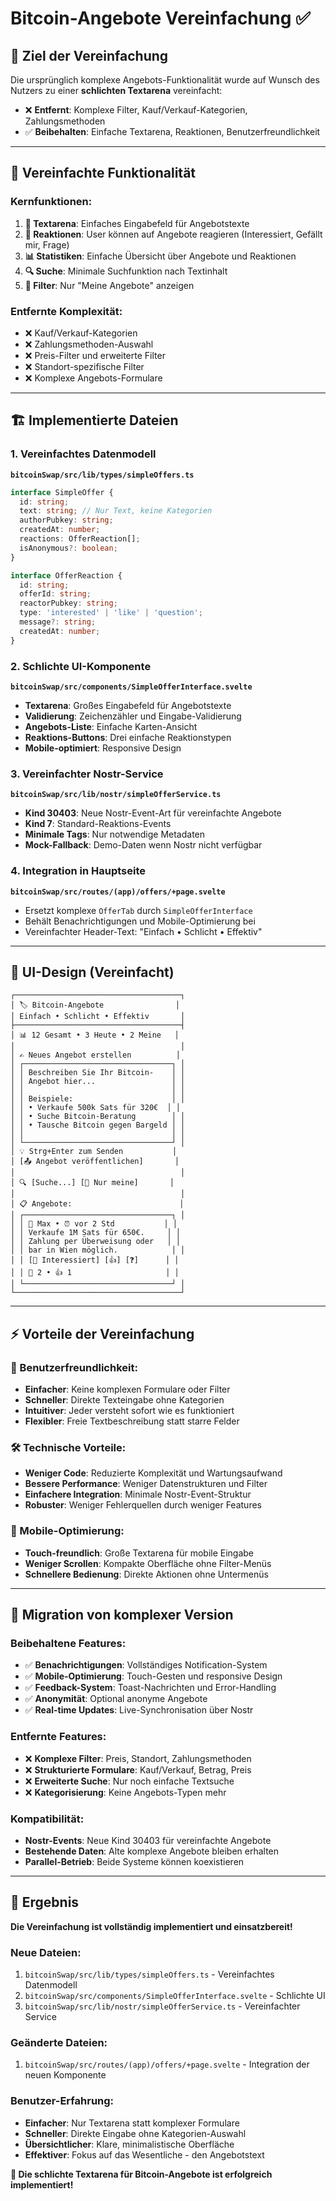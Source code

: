 # Bitcoin-Angebote Vereinfachung ✅

## 🎯 Ziel der Vereinfachung

Die ursprünglich komplexe Angebots-Funktionalität wurde auf Wunsch des Nutzers zu einer **schlichten Textarena** vereinfacht:

- ❌ **Entfernt**: Komplexe Filter, Kauf/Verkauf-Kategorien, Zahlungsmethoden
- ✅ **Beibehalten**: Einfache Textarena, Reaktionen, Benutzerfreundlichkeit

---

## 📝 Vereinfachte Funktionalität

### **Kernfunktionen:**
1. **📝 Textarena**: Einfaches Eingabefeld für Angebotstexte
2. **👀 Reaktionen**: User können auf Angebote reagieren (Interessiert, Gefällt mir, Frage)
3. **📊 Statistiken**: Einfache Übersicht über Angebote und Reaktionen
4. **🔍 Suche**: Minimale Suchfunktion nach Textinhalt
5. **👤 Filter**: Nur "Meine Angebote" anzeigen

### **Entfernte Komplexität:**
- ❌ Kauf/Verkauf-Kategorien
- ❌ Zahlungsmethoden-Auswahl
- ❌ Preis-Filter und erweiterte Filter
- ❌ Standort-spezifische Filter
- ❌ Komplexe Angebots-Formulare

---

## 🏗️ Implementierte Dateien

### **1. Vereinfachtes Datenmodell**
**`bitcoinSwap/src/lib/types/simpleOffers.ts`**
```typescript
interface SimpleOffer {
  id: string;
  text: string; // Nur Text, keine Kategorien
  authorPubkey: string;
  createdAt: number;
  reactions: OfferReaction[];
  isAnonymous?: boolean;
}

interface OfferReaction {
  id: string;
  offerId: string;
  reactorPubkey: string;
  type: 'interested' | 'like' | 'question';
  message?: string;
  createdAt: number;
}
```

### **2. Schlichte UI-Komponente**
**`bitcoinSwap/src/components/SimpleOfferInterface.svelte`**
- **Textarena**: Großes Eingabefeld für Angebotstexte
- **Validierung**: Zeichenzähler und Eingabe-Validierung
- **Angebots-Liste**: Einfache Karten-Ansicht
- **Reaktions-Buttons**: Drei einfache Reaktionstypen
- **Mobile-optimiert**: Responsive Design

### **3. Vereinfachter Nostr-Service**
**`bitcoinSwap/src/lib/nostr/simpleOfferService.ts`**
- **Kind 30403**: Neue Nostr-Event-Art für vereinfachte Angebote
- **Kind 7**: Standard-Reaktions-Events
- **Minimale Tags**: Nur notwendige Metadaten
- **Mock-Fallback**: Demo-Daten wenn Nostr nicht verfügbar

### **4. Integration in Hauptseite**
**`bitcoinSwap/src/routes/(app)/offers/+page.svelte`**
- Ersetzt komplexe `OfferTab` durch `SimpleOfferInterface`
- Behält Benachrichtigungen und Mobile-Optimierung bei
- Vereinfachter Header-Text: "Einfach • Schlicht • Effektiv"

---

## 🎨 UI-Design (Vereinfacht)

```
┌─────────────────────────────────────┐
│ 🏷️ Bitcoin-Angebote                │
│ Einfach • Schlicht • Effektiv       │
├─────────────────────────────────────┤
│ 📊 12 Gesamt • 3 Heute • 2 Meine   │
│                                     │
│ ✍️ Neues Angebot erstellen          │
│ ┌─────────────────────────────────┐ │
│ │ Beschreiben Sie Ihr Bitcoin-    │ │
│ │ Angebot hier...                 │ │
│ │                                 │ │
│ │ Beispiele:                      │ │
│ │ • Verkaufe 500k Sats für 320€  │ │
│ │ • Suche Bitcoin-Beratung        │ │
│ │ • Tausche Bitcoin gegen Bargeld │ │
│ │                                 │ │
│ └─────────────────────────────────┘ │
│ 💡 Strg+Enter zum Senden           │
│ [📤 Angebot veröffentlichen]       │
│                                     │
│ 🔍 [Suche...] [👤 Nur meine]       │
│                                     │
│ 📋 Angebote:                        │
│ ┌─────────────────────────────────┐ │
│ │ 👤 Max • ⏰ vor 2 Std           │ │
│ │ Verkaufe 1M Sats für 650€.     │ │
│ │ Zahlung per Überweisung oder   │ │
│ │ bar in Wien möglich.            │ │
│ │ [👀 Interessiert] [👍] [❓]      │ │
│ │ 👀 2 • 👍 1                     │ │
│ └─────────────────────────────────┘ │
└─────────────────────────────────────┘
```

---

## ⚡ Vorteile der Vereinfachung

### **🎯 Benutzerfreundlichkeit:**
- **Einfacher**: Keine komplexen Formulare oder Filter
- **Schneller**: Direkte Texteingabe ohne Kategorien
- **Intuitiver**: Jeder versteht sofort wie es funktioniert
- **Flexibler**: Freie Textbeschreibung statt starre Felder

### **🛠️ Technische Vorteile:**
- **Weniger Code**: Reduzierte Komplexität und Wartungsaufwand
- **Bessere Performance**: Weniger Datenstrukturen und Filter
- **Einfachere Integration**: Minimale Nostr-Event-Struktur
- **Robuster**: Weniger Fehlerquellen durch weniger Features

### **📱 Mobile-Optimierung:**
- **Touch-freundlich**: Große Textarena für mobile Eingabe
- **Weniger Scrollen**: Kompakte Oberfläche ohne Filter-Menüs
- **Schnellere Bedienung**: Direkte Aktionen ohne Untermenüs

---

## 🔄 Migration von komplexer Version

### **Beibehaltene Features:**
- ✅ **Benachrichtigungen**: Vollständiges Notification-System
- ✅ **Mobile-Optimierung**: Touch-Gesten und responsive Design
- ✅ **Feedback-System**: Toast-Nachrichten und Error-Handling
- ✅ **Anonymität**: Optional anonyme Angebote
- ✅ **Real-time Updates**: Live-Synchronisation über Nostr

### **Entfernte Features:**
- ❌ **Komplexe Filter**: Preis, Standort, Zahlungsmethoden
- ❌ **Strukturierte Formulare**: Kauf/Verkauf, Betrag, Preis
- ❌ **Erweiterte Suche**: Nur noch einfache Textsuche
- ❌ **Kategorisierung**: Keine Angebots-Typen mehr

### **Kompatibilität:**
- **Nostr-Events**: Neue Kind 30403 für vereinfachte Angebote
- **Bestehende Daten**: Alte komplexe Angebote bleiben erhalten
- **Parallel-Betrieb**: Beide Systeme können koexistieren

---

## 🚀 Ergebnis

**Die Vereinfachung ist vollständig implementiert und einsatzbereit!**

### **Neue Dateien:**
1. `bitcoinSwap/src/lib/types/simpleOffers.ts` - Vereinfachtes Datenmodell
2. `bitcoinSwap/src/components/SimpleOfferInterface.svelte` - Schlichte UI
3. `bitcoinSwap/src/lib/nostr/simpleOfferService.ts` - Vereinfachter Service

### **Geänderte Dateien:**
1. `bitcoinSwap/src/routes/(app)/offers/+page.svelte` - Integration der neuen Komponente

### **Benutzer-Erfahrung:**
- **Einfacher**: Nur Textarena statt komplexer Formulare
- **Schneller**: Direkte Eingabe ohne Kategorien-Auswahl
- **Übersichtlicher**: Klare, minimalistische Oberfläche
- **Effektiver**: Fokus auf das Wesentliche - den Angebotstext

**🎉 Die schlichte Textarena für Bitcoin-Angebote ist erfolgreich implementiert!**